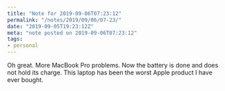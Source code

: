```yaml
---
title: "Note for 2019-09-06T07:23:12"
permalink: "/notes/2019/09/06/07-23/"
date: "2019-09-05T19:23:12Z"
meta: "note posted on 2019-09-06T07:23:12"
tags:
- personal
---
```

Oh great. More MacBook Pro problems. Now the battery is done and does not hold its charge. This laptop has been the worst Apple product I have ever bought.

